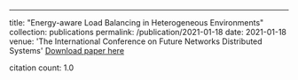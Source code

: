 ---
title: "Energy-aware Load Balancing in Heterogeneous Environments"
collection: publications
permalink: /publication/2021-01-18
date: 2021-01-18
venue: 'The International Conference on Future Networks Distributed Systems'
[Download paper here](https://scholar.google.com/citations?view_op=view_citation&hl=en&user=CCckbEUAAAAJ&cstart=20&pagesize=80&citation_for_view=CCckbEUAAAAJ:bz8QjSJIRt4C)

citation count: 1.0